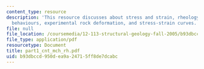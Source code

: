 ```yaml
---
content_type: resource
description: 'This resource discusses about stress and strain, rheology: ideal material
  behaviours, experimental rock deformation, and stress-strain curves.'
file: null
file_location: /coursemedia/12-113-structural-geology-fall-2005/b93dbccd950dea9a24715ff8de7dcabc_part1_cnt_mch_rh.pdf
file_type: application/pdf
resourcetype: Document
title: part1_cnt_mch_rh.pdf
uid: b93dbccd-950d-ea9a-2471-5ff8de7dcabc
---
```

